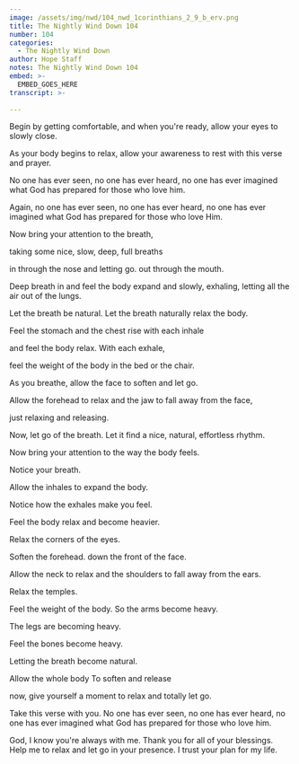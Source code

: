 ```yaml
---
image: /assets/img/nwd/104_nwd_1corinthians_2_9_b_erv.png
title: The Nightly Wind Down 104
number: 104
categories:
  - The Nightly Wind Down
author: Hope Staff
notes: The Nightly Wind Down 104
embed: >-
  EMBED_GOES_HERE
transcript: >-
  
---
```

Begin by getting comfortable, and when you're ready, allow your eyes to slowly close.

As your body begins to relax, allow your awareness to rest with this verse and prayer.

No one has ever seen, no one has ever heard, no one has ever imagined what God has prepared for those who love him.

Again, no one has ever seen, no one has ever heard, no one has ever imagined what God has prepared for those who love Him.

Now bring your attention to the breath,

taking some nice, slow, deep, full breaths

in through the nose and letting go. out through the mouth.

Deep breath in and feel the body expand and slowly, exhaling, letting all the air out of the lungs.

Let the breath be natural. Let the breath naturally relax the body.

Feel the stomach and the chest rise with each inhale

and feel the body relax. With each exhale,

feel the weight of the body in the bed or the chair.

As you breathe, allow the face to soften and let go.

Allow the forehead to relax and the jaw to fall away from the face,

just relaxing and releasing.

Now, let go of the breath. Let it find a nice, natural, effortless rhythm.

Now bring your attention to the way the body feels.

Notice your breath.

Allow the inhales to expand the body.

Notice how the exhales make you feel.

Feel the body relax and become heavier.

Relax the corners of the eyes.

Soften the forehead. down the front of the face.

Allow the neck to relax and the shoulders to fall away from the ears.

Relax the temples.

Feel the weight of the body. So the arms become heavy.

The legs are becoming heavy.

Feel the bones become heavy.

Letting the breath become natural.

Allow the whole body To soften and release

now, give yourself a moment to relax and totally let go.

Take this verse with you. No one has ever seen, no one has ever heard, no one has ever imagined what God has prepared for those who love him.

God, I know you're always with me. Thank you for all of your blessings. Help me to relax and let go in your presence. I trust your plan for my life.

